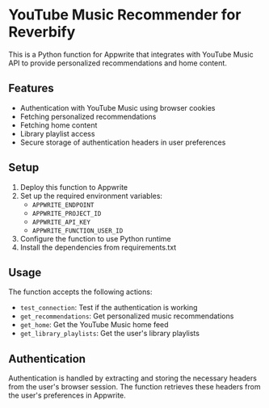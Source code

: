 # YouTube Music Recommender for Reverbify

This is a Python function for Appwrite that integrates with YouTube Music API to provide personalized recommendations and home content.

## Features

- Authentication with YouTube Music using browser cookies
- Fetching personalized recommendations
- Fetching home content
- Library playlist access
- Secure storage of authentication headers in user preferences

## Setup

1. Deploy this function to Appwrite
2. Set up the required environment variables:
   - `APPWRITE_ENDPOINT`
   - `APPWRITE_PROJECT_ID`
   - `APPWRITE_API_KEY`
   - `APPWRITE_FUNCTION_USER_ID`
3. Configure the function to use Python runtime
4. Install the dependencies from requirements.txt

## Usage

The function accepts the following actions:

- `test_connection`: Test if the authentication is working
- `get_recommendations`: Get personalized music recommendations
- `get_home`: Get the YouTube Music home feed
- `get_library_playlists`: Get the user's library playlists

## Authentication

Authentication is handled by extracting and storing the necessary headers from the user's browser session. The function retrieves these headers from the user's preferences in Appwrite.
